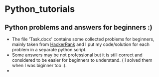 # Python_tutorials

## Python  problems and answers for beginners :) 

* The file 'Task.docx' contains some collected  problems for beginners, mainly taken from [HackerRank](https://www.hackerrank.com/) and I put my code/solution for each problem  in a separate python script.
* Some answers may be not professional but it is still correct and considered to be  easier  for beginners to understand. ( I solved them when I was biginner too :). 
* 

